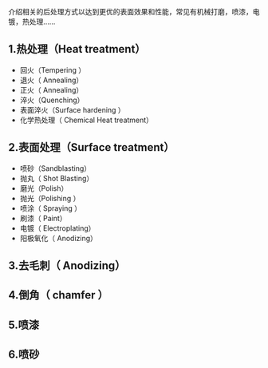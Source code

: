 介绍相关的后处理方式以达到更优的表面效果和性能，常见有机械打磨，喷漆，电镀，热处理……


## 1.热处理（Heat treatment）
  * 回火（Tempering ）
  * 退火（ Annealing）
  * 正火（ Annealing）
  * 淬火（Quenching）
  * 表面淬火（Surface hardening ）
  * 化学热处理（ Chemical Heat treatment）
  
## 2.表面处理（Surface treatment）
  * 喷砂（Sandblasting）
  * 抛丸（ Shot Blasting）
  * 磨光（Polish）
  * 抛光（Polishing ）
  * 喷涂（ Spraying ）
  * 刷漆（ Paint）
  * 电镀（ Electroplating）
  * 阳极氧化（ Anodizing）
  
## 3.去毛刺（ Anodizing）

## 4.倒角（ chamfer ）

## 5.喷漆

## 6.喷砂